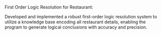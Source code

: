 First Order Logic Resolution for Restaurant:

Developed and implemented a robust first-order logic resolution system to utilize a knowledge base encoding all restaurant details, enabling the program to generate logical conclusions with accuracy and precision.
